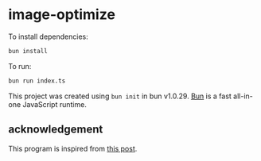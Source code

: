 # image-optimize

To install dependencies:

```bash
bun install
```

To run:

```bash
bun run index.ts
```

This project was created using `bun init` in bun v1.0.29. [Bun](https://bun.sh) is a fast all-in-one JavaScript runtime.

## acknowledgement

This program is inspired from [this post](https://zenn.dev/rik9228/articles/256d26cbfcaf1e).

